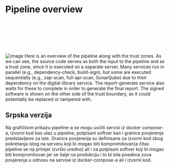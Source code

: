 # Pipeline overview
<br><br><br><br><br><br>
![image](https://github.com/user-attachments/assets/cda0b086-6a32-46ec-9109-16d2c7d1df2e)
<a id="english"></a>
Here is an overview of the pipeline along with the trust zones.
As we can see, the source code serves as both the input to the pipeline and as a trust zone, since it is executed on a separate server.
Many services run in parallel (e.g., dependency-check, build-sign), but some are executed sequentially (e.g., zap-scan, full-api-scan, SonarQube) due to their dependency on the digital-library service.
The report-generate service also waits for these to complete in order to generate the final report.
The signed software is shown on the other side of the trust boundary, as it could potentially be replaced or tampered with.

<a id="srpski"></a>
## Srpska verzija

Na grafičkom prikazu pipeline-a se mogu uočiti servisi iz docker compose-a, izvorni kod kao ulaz u pipeline,
potpisani softver kao i granice povjerenja predstavljene za iste. Granice povjerenja su definisane za izvorni kod
zbog pokretanja istog na serveru koji bi mogao biti kompromitovan(a čitav pipeline se na primjer izvršio uredno)
ali i za potpisani softver koji bi mogao biti kompromitovan jer se šalje na produkciju i to bi bila posebna zova povjerenja
u odnosu na servise iz docker-compose-a ali i izvorni kod.
